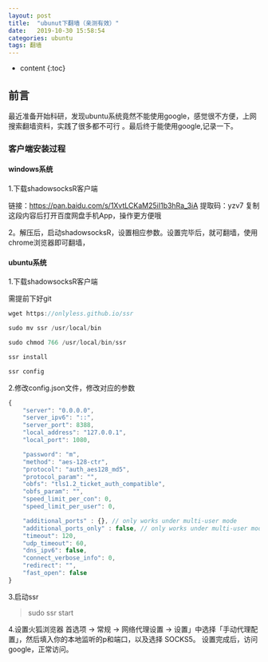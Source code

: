 ```yaml
---
layout: post
title:  "ubunut下翻墙（亲测有效）"
date:   2019-10-30 15:58:54
categories: ubuntu
tags: 翻墙
---
```


* content
{:toc}

## 前言

最近准备开始科研，发现ubuntu系统竟然不能使用google，感觉很不方便，上网搜索翻墙资料，实践了很多都不可行
。最后终于能使用google,记录一下。






### 客户端安装过程 



#### windows系统

1.下载shadowsocksR客户端

链接：https://pan.baidu.com/s/1XvtLCKaM25iI1b3hRa_3iA 
提取码：yzv7 
复制这段内容后打开百度网盘手机App，操作更方便哦

2。解压后，启动shadowsocksR，设置相应参数。设置完毕后，就可翻墙，使用chrome浏览器即可翻墙，


#### ubuntu系统


1.下载shadowsocksR客户端


需提前下好git


```js
wget https://onlyless.github.io/ssr

sudo mv ssr /usr/local/bin

sudo chmod 766 /usr/local/bin/ssr

ssr install

ssr config
```


2.修改config.json文件，修改对应的参数


```js
{
    "server": "0.0.0.0",
    "server_ipv6": "::",
    "server_port": 8388,
    "local_address": "127.0.0.1",
    "local_port": 1080,

    "password": "m",
    "method": "aes-128-ctr",
    "protocol": "auth_aes128_md5",
    "protocol_param": "",
    "obfs": "tls1.2_ticket_auth_compatible",
    "obfs_param": "",
    "speed_limit_per_con": 0,
    "speed_limit_per_user": 0,

    "additional_ports" : {}, // only works under multi-user mode
    "additional_ports_only" : false, // only works under multi-user mode
    "timeout": 120,
    "udp_timeout": 60,
    "dns_ipv6": false,
    "connect_verbose_info": 0,
    "redirect": "",
    "fast_open": false
}

```


3.启动ssr

> sudo ssr start


4.设置火狐浏览器
首选项 → 常规 → 网络代理设置 → 设置」中选择「手动代理配置」，然后填入你的本地监听的p和端口，以及选择 SOCKS5。
设置完成后，访问google，正常访问。


